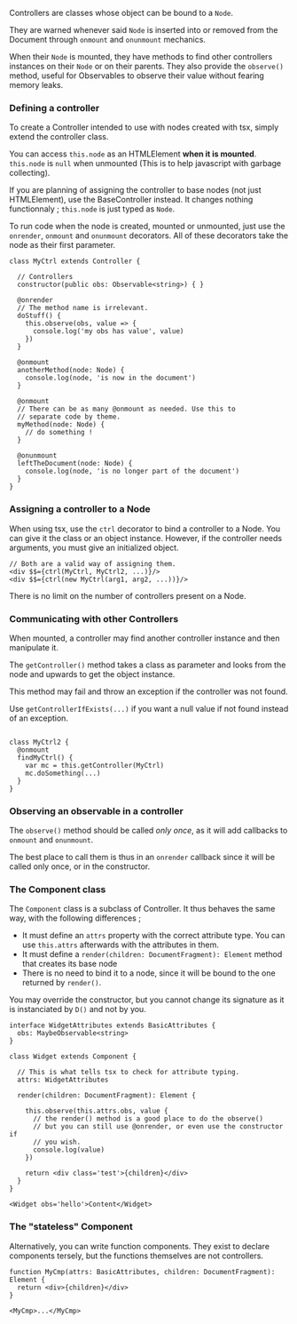 
Controllers are classes whose object can be bound to a `Node`.

They are warned whenever said `Node` is inserted into or removed from the Document through
`onmount` and `onunmount` mechanics.

When their `Node` is mounted, they have methods to find other controllers
instances on their `Node` or on their parents. They also provide the `observe()` method,
useful for Observables to observe their value without fearing memory leaks.


### Defining a controller

To create a Controller intended to use with nodes created with tsx,
simply extend the controller class.

You can access `this.node` as an HTMLElement **when it is mounted**. `this.node`
is `null` when unmounted (This is to help javascript with garbage collecting).

If you are planning of assigning the controller to base nodes (not just
HTMLElement), use the BaseController instead. It changes nothing functionnaly ;
`this.node` is just typed as `Node`.

To run code when the node is created, mounted or unmounted, just use the `onrender`,
`onmount` and `onunmount` decorators. All of these decorators take the node as
their first parameter.

```tsx
class MyCtrl extends Controller {

  // Controllers
  constructor(public obs: Observable<string>) { }

  @onrender
  // The method name is irrelevant.
  doStuff() {
    this.observe(obs, value => {
      console.log('my obs has value', value)
    })
  }

  @onmount
  anotherMethod(node: Node) {
    console.log(node, 'is now in the document')
  }

  @onmount
  // There can be as many @onmount as needed. Use this to
  // separate code by theme.
  myMethod(node: Node) {
    // do something !
  }

  @onunmount
  leftTheDocument(node: Node) {
    console.log(node, 'is no longer part of the document')
  }
}
```


### Assigning a controller to a Node

When using tsx, use the `ctrl` decorator to bind a controller to a Node.
You can give it the class or an object instance. However, if the controller
needs arguments, you must give an initialized object.

```tsx
// Both are a valid way of assigning them.
<div $$={ctrl(MyCtrl, MyCtrl2, ...)}/>
<div $$={ctrl(new MyCtrl(arg1, arg2, ...))}/>
```

There is no limit on the number of controllers present on a Node.


### Communicating with other Controllers

When mounted, a controller may find another controller instance and then
manipulate it.

The `getController()` method takes a class as parameter and looks from the
node and upwards to get the object instance.

This method may fail and throw an exception if the controller was not found.

Use `getControllerIfExists(...)` if you want a null value if not found instead
of an exception.

```tsx

class MyCtrl2 {
  @onmount
  findMyCtrl() {
    var mc = this.getController(MyCtrl)
    mc.doSomething(...)
  }
}

```


### Observing an observable in a controller


The `observe()` method should be called *only once*, as it will add callbacks
to `onmount` and `onunmount`.

The best place to call them is thus in an `onrender` callback since it will be
called only once, or in the constructor.


### The Component class

The `Component` class is a subclass of Controller. It thus behaves the same way, with
the following differences ;

* It must define an `attrs` property with the correct attribute type. You can use
  `this.attrs` afterwards with the attributes in them.
* It must define a `render(children: DocumentFragment): Element` method that creates
  its base node
* There is no need to bind it to a node, since it will be bound to the one returned
  by `render()`.

You may override the constructor, but you cannot change its signature as it is instanciated
by `D()` and not by you.

```tsx
interface WidgetAttributes extends BasicAttributes {
  obs: MaybeObservable<string>
}

class Widget extends Component {

  // This is what tells tsx to check for attribute typing.
  attrs: WidgetAttributes

  render(children: DocumentFragment): Element {

    this.observe(this.attrs.obs, value {
      // the render() method is a good place to do the observe()
      // but you can still use @onrender, or even use the constructor if
      // you wish.
      console.log(value)
    })

    return <div class='test'>{children}</div>
  }
}

<Widget obs='hello'>Content</Widget>
```


### The "stateless" Component

Alternatively, you can write function components. They exist to declare components
tersely, but the functions themselves are not controllers.

```tsx
function MyCmp(attrs: BasicAttributes, children: DocumentFragment): Element {
  return <div>{children}</div>
}

<MyCmp>...</MyCmp>
```